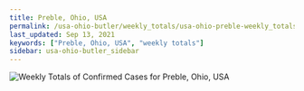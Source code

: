 ```yaml
---
title: Preble, Ohio, USA
permalink: /usa-ohio-butler/weekly_totals/usa-ohio-preble-weekly_totals.html
last_updated: Sep 13, 2021
keywords: ["Preble, Ohio, USA", "weekly totals"]
sidebar: usa-ohio-butler_sidebar
---
```


![Weekly Totals of Confirmed Cases for Preble, Ohio, USA](/covid_tracker/images/graphs/usa-ohio-preble-weekly_totals_graph.png)
